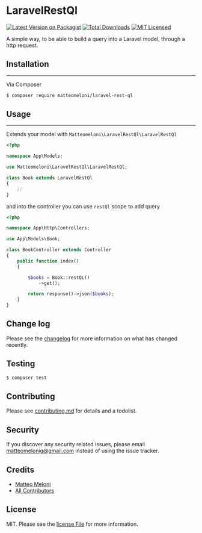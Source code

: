# LaravelRestQl

[![Latest Version on Packagist][ico-version]][link-packagist]
[![Total Downloads][ico-downloads]][link-downloads]
[![MIT Licensed](https://img.shields.io/badge/license-MIT-brightgreen.svg?style=flat-square)](LICENSE)

A simple way, to be able to build a query into a Laravel model, through a http request.

## Installation

---

Via Composer

```bash
$ composer require matteomeloni/laravel-rest-ql
```

## Usage

---

Extends your model with `Matteomeloni\LaravelRestQl\LaravelRestQl`

```php
<?php

namespace App\Models;

use Matteomeloni\LaravelRestQl\LaravelRestQl;

class Book extends LaravelRestQl
{
    //
}
```

and into the controller you can use `restQl` scope to add query

```php
<?php

namespace App\Http\Controllers;

use App\Models\Book;

class BookController extends Controller
{
    public function index()
    {

        $books = Book::restQL()
            ->get();

        return response()->json($books);
    }
}
```

## Change log

Please see the [changelog][link-changelog] for more information on what has changed recently.

## Testing

```bash
$ composer test
```

## Contributing

Please see [contributing.md][link-contributors] for details and a todolist.

## Security

If you discover any security related issues, please email matteomelonig@gmail.com instead of using the issue tracker.

## Credits

- [Matteo Meloni][link-author]
- [All Contributors][link-contributors]

## License

MIT. Please see the [license File][link-license] for more information.

[ico-version]: https://img.shields.io/packagist/v/matteomeloni/laravel-rest-ql.svg?style=flat-square
[ico-downloads]: https://img.shields.io/packagist/dt/matteomeloni/laravel-rest-ql.svg?style=flat-square
[link-packagist]: https://packagist.org/packages/matteomeloni/laravel-rest-ql
[link-downloads]: https://packagist.org/packages/matteomeloni/laravel-rest-ql
[link-author]: https://github.com/matteomeloni
[link-contributors]: CONTRIBUTING.md
[link-changelog]: CHANGELOG.md
[link-license]: LICENSE.md
